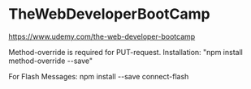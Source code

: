 # TheWebDeveloperBootCamp
https://www.udemy.com/the-web-developer-bootcamp


Method-override is required for PUT-request.
Installation:
"npm install method-override --save"

For Flash Messages:
npm install --save connect-flash
